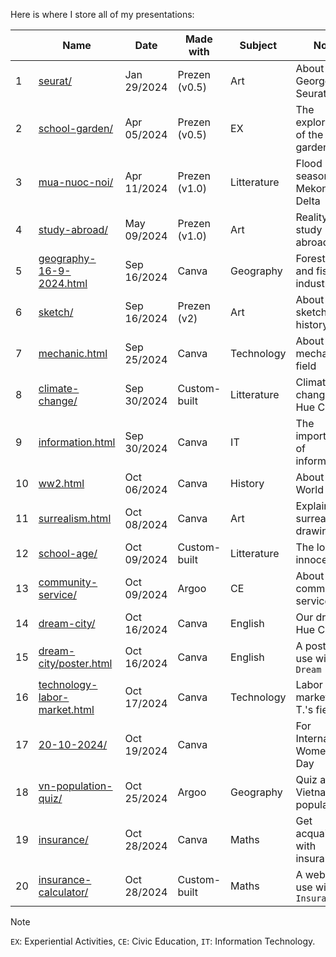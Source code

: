 Here is where I store all of my presentations:

|    | Name                                                                                    | Date        | Made with     | Subject     | Note                           |
|----|-----------------------------------------------------------------------------------------|-------------|---------------|-------------|--------------------------------|
| 1  | [seurat/](https://nguyengiabach.com/presentations/seurat)                               | Jan 29/2024 | Prezen (v0.5) | Art         | About artist George Seurat     |
| 2  | [school-garden/](https://nguyengiabach.com/presentations/school-garden)                 | Apr 05/2024 | Prezen (v0.5) | EX          | The exploration of the garden  |
| 3  | [mua-nuoc-noi/](https://nguyengiabach.com/presentations/mua-nuoc-noi)                   | Apr 11/2024 | Prezen (v1.0) | Litterature | Flood season in Mekong Delta   |
| 4  | [study-abroad/](https://nguyengiabach.com/presentations/study-abroad)                   | May 09/2024 | Prezen (v1.0) | Art         | Reality of study abroad        |
| 5  | [geography-16-9-2024.html](https://nguyengiabach.com/presentations/geography-16-9-2024) | Sep 16/2024 | Canva         | Geography   | Forestry and fishing industry  |
| 6  | [sketch/](https://nguyengiabach.com/presentations/sketch)                               | Sep 16/2024 | Prezen (v2)   | Art         | About sketching's history      |
| 7  | [mechanic.html](https://nguyengiabach.com/presentations/mechanic)                       | Sep 25/2024 | Canva         | Technology  | About mechanic field           |
| 8  | [climate-change/](https://nguyengiabach.com/presentations/climate-change)               | Sep 30/2024 | Custom-built  | Litterature | Climate change in Hue City     |
| 9  | [information.html](https://nguyengiabach.com/presentations/information)                 | Sep 30/2024 | Canva         | IT          | The importance of information  |
| 10 | [ww2.html](https://nguyengiabach.com/presentations/ww2)                                 | Oct 06/2024 | Canva         | History     | About World War 2              |
| 11 | [surrealism.html](https://nguyengiabach.com/presentations/surrealism)                   | Oct 08/2024 | Canva         | Art         | Explain surrealism's drawingd  |
| 12 | [school-age/](https://nguyengiabach.com/presentations/school-age)                       | Oct 09/2024 | Custom-built  | Litterature | The lost of innocence          |
| 13 | [community-service/](https://nguyengiabach.com/presentations/community-service)         | Oct 09/2024 | Argoo         | CE          | About community service        |
| 14 | [dream-city/](https://nguyengiabach.com/presentations/dream-city)                       | Oct 16/2024 | Canva         | English     | Our dream Hue City             |
| 15 | [dream-city/poster.html](https://nguyengiabach.com/presentations/dream-city/poster)     | Oct 16/2024 | Canva         | English     | A poster use with `Dream City` |
| 16 | [technology-labor-market.html](https://nguyengiabach.com/presentations/technology-labor-market)| Oct 17/2024 | Canva  | Technology  | Labor market in T.'s field     |
| 17 | [20-10-2024/](https://nguyengiabach.com/presentations/20-10-2024)                       |Oct 19/2024  | Canva         |             | For International Women's Day  |
| 18 | [vn-population-quiz/](https://nguyengiabach.com/presentations/vn-population-quiz)       |Oct 25/2024  | Argoo         | Geography   | Quiz about Vietnam's population|
| 19 | [insurance/](https://nguyengiabach.com/presentations/insurance)                         |Oct 28/2024  | Canva         | Maths       | Get acquainted with insurance  |
| 20 | [insurance-calculator/](https://nguyengiabach.com/presentations/insurance-calculator)   |Oct 28/2024  | Custom-built  | Maths       | A website use with `Insurance` |

> [!NOTE]
> `EX`: Experiential Activities, `CE`: Civic Education, `IT`: Information Technology.
